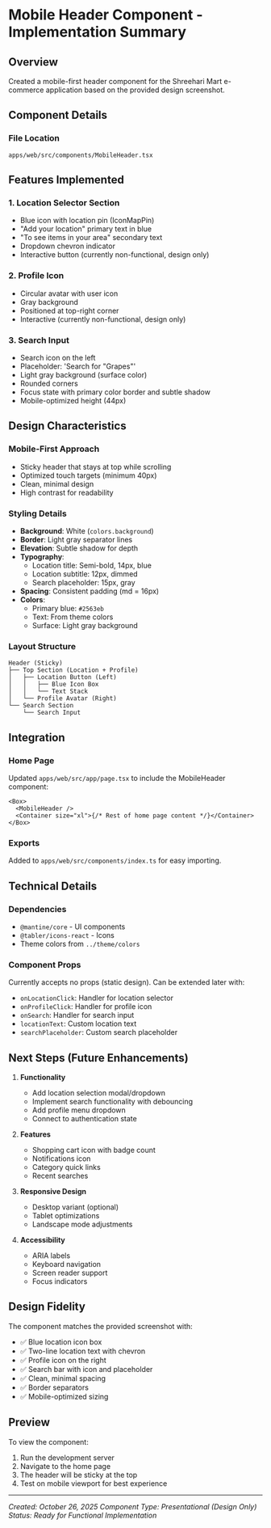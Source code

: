 # Mobile Header Component - Implementation Summary

## Overview

Created a mobile-first header component for the Shreehari Mart e-commerce application based on the provided design screenshot.

## Component Details

### File Location

`apps/web/src/components/MobileHeader.tsx`

## Features Implemented

### 1. **Location Selector Section**

- Blue icon with location pin (IconMapPin)
- "Add your location" primary text in blue
- "To see items in your area" secondary text
- Dropdown chevron indicator
- Interactive button (currently non-functional, design only)

### 2. **Profile Icon**

- Circular avatar with user icon
- Gray background
- Positioned at top-right corner
- Interactive (currently non-functional, design only)

### 3. **Search Input**

- Search icon on the left
- Placeholder: 'Search for "Grapes"'
- Light gray background (surface color)
- Rounded corners
- Focus state with primary color border and subtle shadow
- Mobile-optimized height (44px)

## Design Characteristics

### Mobile-First Approach

- Sticky header that stays at top while scrolling
- Optimized touch targets (minimum 40px)
- Clean, minimal design
- High contrast for readability

### Styling Details

- **Background**: White (`colors.background`)
- **Border**: Light gray separator lines
- **Elevation**: Subtle shadow for depth
- **Typography**:
  - Location title: Semi-bold, 14px, blue
  - Location subtitle: 12px, dimmed
  - Search placeholder: 15px, gray
- **Spacing**: Consistent padding (md = 16px)
- **Colors**:
  - Primary blue: `#2563eb`
  - Text: From theme colors
  - Surface: Light gray background

### Layout Structure

```
Header (Sticky)
├── Top Section (Location + Profile)
│   ├── Location Button (Left)
│   │   ├── Blue Icon Box
│   │   └── Text Stack
│   └── Profile Avatar (Right)
└── Search Section
    └── Search Input
```

## Integration

### Home Page

Updated `apps/web/src/app/page.tsx` to include the MobileHeader component:

```tsx
<Box>
  <MobileHeader />
  <Container size="xl">{/* Rest of home page content */}</Container>
</Box>
```

### Exports

Added to `apps/web/src/components/index.ts` for easy importing.

## Technical Details

### Dependencies

- `@mantine/core` - UI components
- `@tabler/icons-react` - Icons
- Theme colors from `../theme/colors`

### Component Props

Currently accepts no props (static design). Can be extended later with:

- `onLocationClick`: Handler for location selector
- `onProfileClick`: Handler for profile icon
- `onSearch`: Handler for search input
- `locationText`: Custom location text
- `searchPlaceholder`: Custom search placeholder

## Next Steps (Future Enhancements)

1. **Functionality**
   - Add location selection modal/dropdown
   - Implement search functionality with debouncing
   - Add profile menu dropdown
   - Connect to authentication state

2. **Features**
   - Shopping cart icon with badge count
   - Notifications icon
   - Category quick links
   - Recent searches

3. **Responsive Design**
   - Desktop variant (optional)
   - Tablet optimizations
   - Landscape mode adjustments

4. **Accessibility**
   - ARIA labels
   - Keyboard navigation
   - Screen reader support
   - Focus indicators

## Design Fidelity

The component matches the provided screenshot with:

- ✅ Blue location icon box
- ✅ Two-line location text with chevron
- ✅ Profile icon on the right
- ✅ Search bar with icon and placeholder
- ✅ Clean, minimal spacing
- ✅ Border separators
- ✅ Mobile-optimized sizing

## Preview

To view the component:

1. Run the development server
2. Navigate to the home page
3. The header will be sticky at the top
4. Test on mobile viewport for best experience

---

_Created: October 26, 2025_
_Component Type: Presentational (Design Only)_
_Status: Ready for Functional Implementation_
